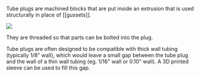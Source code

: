 Tube plugs are machined blocks that are put inside an extrusion that is used structurally in place of [[gussets]].

![](https://i.imgur.com/DI16yw1.png)

They are threaded so that parts can be bolted into the plug.

Tube plugs are often designed to be compatible with thick wall tubing (typically 1/8" wall), which would leave a small gap between the tube plug and the wall of a thin wall tubing (eg. 1/16" wall or 0.10" wall). A 3D printed sleeve can be used to fill this gap.